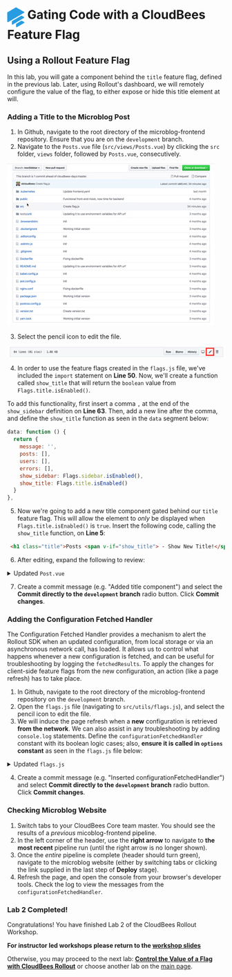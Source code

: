 # <img src="images/Rollout-blue.svg" alt="CloudBees Rollout Logo" width="40" align="top"> Gating Code with a CloudBees Feature Flag

## Using a Rollout Feature Flag
In this lab, you will gate a component behind the `title` feature flag, defined in the previous lab. Later, using Rollout's dashboard, we will remotely configure the value of the flag, to either expose or hide this title element at will.

### Adding a Title to the Microblog Post

1. In Github, navigate to the root directory of the microblog-frontend repository. Ensure that you are on the `development` branch.
2. Navigate to the `Posts.vue` file (`src/views/Posts.vue`) by clicking the `src` folder, `views` folder, followed by `Posts.vue`, consecutively. 

<p><img src="images/srcViewsPost.gif" />

3. Select the pencil icon to edit the file.

<p><img src="images/PostsVuePencil.png" />

4. In order to use the feature flags created in the `flags.js` file, we've included the `import` statement on **Line 50**. Now, we'll create a function called `show_title` that will return the `boolean` value from `Flags.title.isEnabled()`.

To add this functionality, first insert a comma `,` at the end of the `show_sidebar` definition on **Line 63**. Then, add a new line after the comma, and define the `show_title` function as seen in the `data` segment below: 
```javascript
data: function () {
  return {
    message: '',
    posts: [],
    users: [],
    errors: [],
    show_sidebar: Flags.sidebar.isEnabled(),
    show_title: Flags.title.isEnabled()
  }
},
```

5. Now we're going to add a new title component gated behind our `title` feature flag. This will allow the element to _only_ be displayed when `Flags.title.isEnabled()` is `true`. Insert the following code, calling the `show_title` function, on **Line 5**:
```html
 <h1 class="title">Posts <span v-if="show_title"> - Show New Title!</span></h1>
```

6. After editing, expand the following to review:
<details><summary>Updated <code>Post.vue</code></summary>

```html
<template>
  <div class="container">
    <hr class="hr is-invisible">
    <div class="box">
      <h1 class="title">Posts <span v-if="show_title"> - Show New Title!</span></h1>
      <hr class="hr">
      <div class="columns" v-if="show_sidebar">
        <div class="box column is-three-quarters">
          <div class="box">
            <b-field label="What's going on today?"
                     class="is-marginless"
            >
              <b-input v-model="message" maxlength="140" type="textarea"/>
            </b-field>
            <b-button type="is-dark" @click="addPost">Submit</b-button>
          </div>
          <hr class="hr">
          <Post v-for="post in posts" :key="post.id" :post="post"/>
        </div>
        <div class="box column">
          <h3 class="is-size-4 has-text-weight-bold">Users list</h3>
          <ul>
            <li v-for="user in users" :key="user.url">
              <a :href="user.url">{{user.username}}</a>
            </li>
          </ul>
        </div>
      </div>

      <div class="box" v-else>
        <div class="box">
          <b-field label="What's going on today?"
                   class="is-marginless"
          >
            <b-input v-model="message" maxlength="140" type="textarea"/>
          </b-field>
          <b-button type="is-dark" @click="addPost">Submit</b-button>
        </div>
        <hr class="hr">
        <Post v-for="post in posts" :key="post.id" :post="post"/>
      </div>
    </div>
  </div>
</template>

<script>
import Post from '@/components/Post.vue'
import axios from 'axios'
import { mapGetters, mapState } from 'vuex'
import { Flags } from '../utils/flags'

export default {
  name: 'posts',
  components: {
    Post
  },
  data: function () {
    return {
      message: '',
      posts: [],
      users: [],
      errors: [],
      show_sidebar: Flags.sidebar.isEnabled(),
      show_title: Flags.title.isEnabled()
    }
  },
  created () {
    this.getPosts()
    this.getUsers()
  },
  computed: {
    ...mapGetters([
      'isLoggedIn'
    ]),
    ...mapState([
      'user'
    ])
  },
  methods: {
    getPosts: function () {
      axios.get(`${process.env.VUE_APP_BASE_API_URL}/posts/`)
        .then(response => {
          this.posts = response.data
        })
        .catch(error => {
          this.errors.push(error)
        })
    },
    getUsers: function () {
      axios.get(`${process.env.VUE_APP_BASE_API_URL}/users/`)
        .then(response => {
          this.users = response.data
        })
        .catch(error => {
          this.errors.push(error)
        })
    },
    addPost: function () {
      if (this.message.length > 1 && this.message.length <= 140) {
        axios.post(`${process.env.VUE_APP_BASE_API_URL}/posts/`, {
          user: this.user.url,
          message: this.message
        }, {
          headers: {
            'Authorization': `Bearer ${localStorage.getItem('token')}`,
            'Content-Type': 'application/json'
          }
        })
          .then(() => {
            this.getPosts()
            this.message = ''
          })
          .catch(e => {
            this.errors.push(e)
          })
      }
    }
  }
}
</script>
```
</details>

7. Create a commit message (e.g. "Added title component") and select the **Commit directly to the `development` branch** radio button. Click **Commit changes**.

### Adding the Configuration Fetched Handler

The Configuration Fetched Handler provides a mechanism to alert the Rollout SDK when an updated configuration, from local storage or via an asynchronous network call, has loaded. It allows us to control what happens whenever a new configuration is fetched, and can be useful for troubleshooting by logging the `fetchedResults`. To apply the changes for client-side feature flags from the new configuration, an action (like a page refresh) has to take place.

1. In Github, navigate to the root directory of the microblog-frontend repository on the `development` branch.
2. Open the `flags.js` file (navigating to `src/utils/flags.js`), and select the pencil icon to edit the file.
3. We will induce the page refresh when a **new** configuration is retrieved **from the network**. We can also assist in any troubleshooting by adding `console.log` statements. Define the `configurationFetchedHandler` constant with its boolean logic cases; also, **ensure it is called in `options` constant** as seen in the `flags.js` file below:

<details><summary>Updated <code>flags.js</code></summary>

```javascript
import Rox from 'rox-browser'

export const Flags = {
  sidebar: new Rox.Flag(false),
  title: new Rox.Flag(false)
};

export const configurationFetchedHandler = fetcherResults => {
  console.log('The configuration status is: ' + fetcherResults.fetcherStatus)
  if (fetcherResults.hasChanges && fetcherResults.fetcherStatus === 'APPLIED_FROM_NETWORK') {
    window.location.reload(false)
  }
  else if (fetcherResults.fetcherStatus === 'ERROR_FETCH_FAILED') {
    console.log('Error occured! Details are: ' + fetcherResults.errorDetails)
  }
};

const options = {
  configurationFetchedHandler: configurationFetchedHandler
};

Rox.register('default', Flags);
Rox.setup(process.env.VUE_APP_ROLLOUT_KEY, options);
  
```
</details>

4. Create a commit message (e.g. "Inserted configurationFetchedHandler") and select **Commit directly to the `development` branch** radio button. Click **Commit changes**.

### Checking Microblog Website

1. Switch tabs to your CloudBees Core team master. You should see the results of a _previous_ micoblog-frontend pipeline.
2. In the left corner of the header, use the **right arrow** to navigate to **the most recent** pipeline run (until the right arrow is no longer shown). 
3. Once the _entire_ pipeline is complete (header should turn green), navigate to the microblog website (either by switching tabs or clicking the link supplied in the last step of **Deploy** stage).
4. Refresh the page, and open the console from your browser's developer tools. Check the log to view the messages from the `configurationFetchedHandler`.

### Lab 2 Completed!
Congratulations! You have finished Lab 2 of the CloudBees Rollout Workshop.

**For instructor led workshops please return to the [workshop slides](https://cloudbees-days.github.io/core-rollout-flow-workshop/rollout/#17)**

Otherwise, you may proceed to the next lab: [**Control the Value of a Flag with CloudBees Rollout**](../rolloutExperiment/rolloutExperiment.md) or choose another lab on the [main page](../../README.md#workshop-labs).
